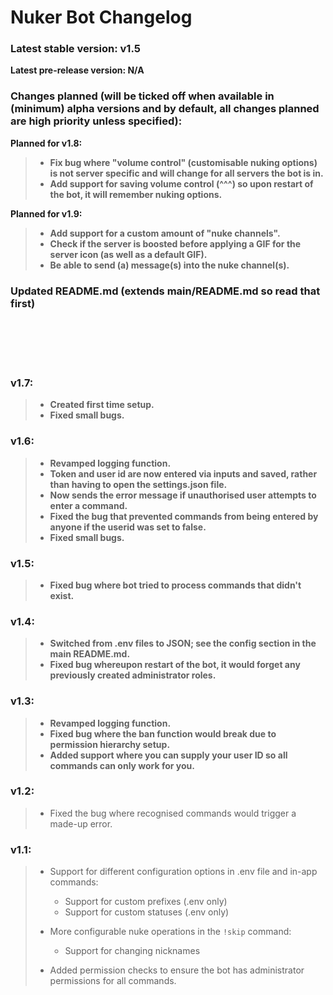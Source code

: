 # Nuker Bot Changelog

### Latest stable version: v1.5
**Latest pre-release version: N/A**

### Changes planned (will be ticked off when available in (minimum) alpha versions and by default, all changes planned are high priority unless specified):

**Planned for v1.8:** <br>
> - **Fix bug where "volume control" (customisable nuking options) is not server specific and will change for all servers the bot is in.**
> - **Add support for saving volume control (^^^) so upon restart of the bot, it will remember nuking options.**

**Planned for v1.9:** <br>
> - **Add support for a custom amount of "nuke channels".** 
> - **Check if the server is boosted before applying a GIF for the server icon (as well as a default GIF).**
> - **Be able to send (a) message(s) into the nuke channel(s).**

### Updated README.md (extends main/README.md so read that first)

<br><br><br><br>

### v1.7:
> - **Created first time setup.**
> - **Fixed small bugs.**

### v1.6:
> - **Revamped logging function.**
> - **Token and user id are now entered via inputs and saved, rather than having to open the settings.json file.**
> - **Now sends the error message if unauthorised user attempts to enter a command.**
> - **Fixed the bug that prevented commands from being entered by anyone if the userid was set to false.**
> - **Fixed small bugs.**

### v1.5:
> - **Fixed bug where bot tried to process commands that didn't exist.**

### v1.4:
> - **Switched from .env files to JSON; see the config section in the main README.md.**
> - **Fixed bug whereupon restart of the bot, it would forget any previously created administrator roles.**

### v1.3:
> - **Revamped logging function.**
> - **Fixed bug where the ban function would break due to permission hierarchy setup.**
> - **Added support where you can supply your user ID so all commands can only work for you.**

### v1.2:
> - Fixed the bug where recognised commands would trigger a made-up error.

### v1.1:
> - Support for different configuration options in .env file and in-app commands:
>   - Support for custom prefixes (.env only)
>   - Support for custom statuses (.env only)
> - More configurable nuke operations in the `!skip` command:
>   - Support for changing nicknames
> 
> - Added permission checks to ensure the bot has administrator permissions for all commands.
